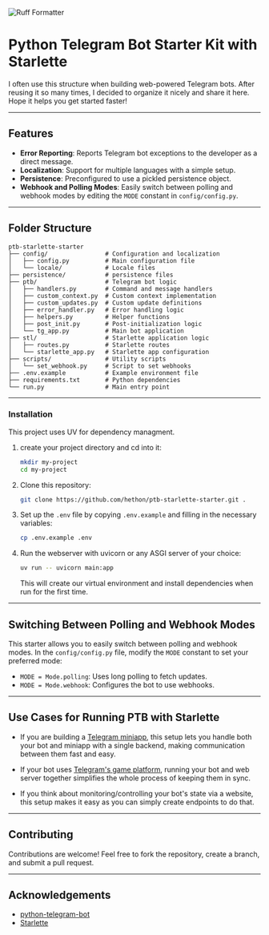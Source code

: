 ![Ruff Formatter](https://img.shields.io/badge/style-ruff-000000.svg?logo=python&logoColor=white)


# Python Telegram Bot Starter Kit with Starlette

I often use this structure when building web-powered Telegram bots. After reusing it so many times, I decided to organize it nicely and share it here. Hope it helps you get started faster!

---
## Features

- **Error Reporting**: Reports Telegram bot exceptions to the developer as a direct message.
- **Localization**: Support for multiple languages with a simple setup.
- **Persistence**: Preconfigured to use a pickled persistence object.
- **Webhook and Polling Modes**: Easily switch between polling and webhook modes by editing the `MODE` constant in `config/config.py`.

---

## Folder Structure

```
ptb-starlette-starter
├── config/                # Configuration and localization
│   ├── config.py          # Main configuration file
│   └── locale/            # Locale files
├── persistence/           # persistence files
├── ptb/                   # Telegram bot logic
│   ├── handlers.py        # Command and message handlers
│   ├── custom_context.py  # Custom context implementation
│   ├── custom_updates.py  # Custom update definitions
│   ├── error_handler.py   # Error handling logic
│   ├── helpers.py         # Helper functions
│   ├── post_init.py       # Post-initialization logic
│   └── tg_app.py          # Main bot application
├── stl/                   # Starlette application logic
│   ├── routes.py          # Starlette routes
│   └── starlette_app.py   # Starlette app configuration
├── scripts/               # Utility scripts
│   └── set_webhook.py     # Script to set webhooks
├── .env.example           # Example environment file
├── requirements.txt       # Python dependencies
└── run.py                 # Main entry point
```

---

### Installation

This project uses UV for dependency managment.

1. create your project directory and cd into it:
   ```bash
   mkdir my-project
   cd my-project
   ```

2. Clone this repository:
   ```bash
   git clone https://github.com/hethon/ptb-starlette-starter.git .
   ```

3. Set up the `.env` file by copying `.env.example` and filling in the necessary variables:
   ```bash
   cp .env.example .env
   ```

4. Run the webserver with uvicorn or any ASGI server of your choice:
   ```bash
   uv run -- uvicorn main:app
   ```

   This will create our virtual environment and install dependencies when run for the first time.

---

## Switching Between Polling and Webhook Modes

This starter allows you to easily switch between polling and webhook modes. In the `config/config.py` file, modify the `MODE` constant to set your preferred mode:

- `MODE = Mode.polling`: Uses long polling to fetch updates.
- `MODE = Mode.webhook`: Configures the bot to use webhooks.

---

## Use Cases for Running PTB with Starlette

- If you are building a [Telegram miniapp](https://core.telegram.org/bots/webapps), this setup lets you handle both your bot and miniapp with a single backend, making communication between them fast and easy.

- If your bot uses [Telegram's game platform](https://core.telegram.org/bots/games), running your bot and web server together simplifies the whole process of keeping them in sync.

- If you think about monitoring/controlling your bot's state via a website, this setup makes it easy as you can simply create endpoints to do that.

---

## Contributing

Contributions are welcome! Feel free to fork the repository, create a branch, and submit a pull request.

---

## Acknowledgements

- [python-telegram-bot](https://github.com/python-telegram-bot/python-telegram-bot)
- [Starlette](https://github.com/encode/starlette)
